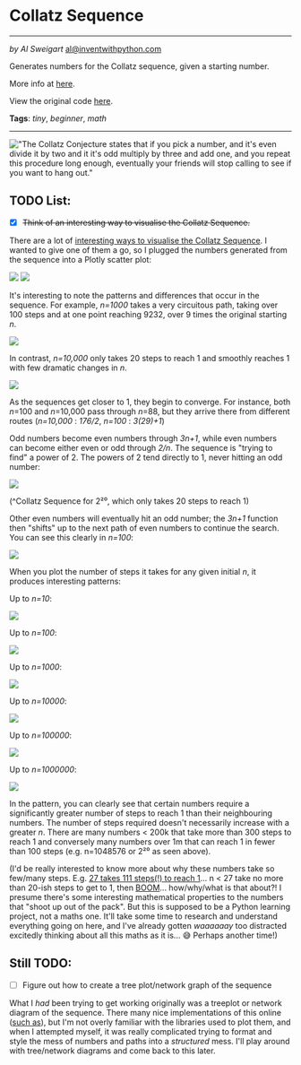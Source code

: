 # Collatz Sequence
___
_by Al Sweigart_ [al@inventwithpython.com](mailto:al@inventwithpython.com)

Generates numbers for the Collatz sequence, given a starting number.

More info at [here](https://en.wikipedia.org/wiki/Collatz_conjecture).

View the original code [here](https://nostarch.com/big-book-small-python-projects).

**Tags**: _tiny_, _beginner_, _math_

___

!["The Collatz Conjecture states that if you pick a number, and it's even divide it by two and it it's odd multiply by three and add one, and you repeat this procedure long enough, eventually your friends will stop calling to see if you want to hang out."](https://imgs.xkcd.com/comics/collatz_conjecture.png "XKCD - Collatz Conjecture")

## TODO List:

* [x] ~~Think of an interesting way to visualise the Collatz Sequence.~~

There are a lot of [interesting ways to visualise the Collatz Sequence](https://www.google.com/search?q=collatz+sequence+visualisations&tbm=isch&ved=2ahUKEwj525nKjPX0AhUPsxoKHWx9BecQ2-cCegQIABAA&oq=collatz+sequence+visualisations&gs_lcp=CgNpbWcQA1CoBFioBGDKCGgAcAB4AIABTYgBlwGSAQEymAEAoAEBqgELZ3dzLXdpei1pbWfAAQE&sclient=img&ei=AOTBYfnbFY_mauz6lbgO&bih=1315&biw=1279&client=firefox-b-d#imgrc=qb0IAMDxH71_8M). I wanted to give one of them a go, so I plugged the numbers generated from the sequence into a Plotly scatter plot:

![](images/collatz_sequence_n10.png)
![](images/collatz_sequence_n100.png)

It's interesting to note the patterns and differences that occur in the sequence. For example, _n=1000_ takes a very circuitous path, taking over 100 steps and at one point reaching 9232, over 9 times the original starting _n_.

![](images/collatz_sequence_n1000.png)

In contrast, _n=10,000_ only takes 20 steps to reach 1 and smoothly reaches 1 with few dramatic changes in _n_. 

![](images/collatz_sequence_n10000.png)

As the sequences get closer to 1, they begin to converge. For instance, both _n_=100 and _n_=10,000 pass through _n_=88, but they arrive there from different routes (_n=10,000_ : _176/2_, _n=100_ : _3(29)+1_)

Odd numbers become even numbers through _3n+1_, while even numbers can become either even or odd through _2/n_. The sequence is "trying to find" a power of 2. The powers of 2 tend directly to 1, never hitting an odd number:

![](images/collatz_sequence_n1048576.png)

(^Collatz Sequence for 2²⁰, which only takes 20 steps to reach 1)

Other even numbers will eventually hit an odd number; the _3n+1_ function then "shifts" up to the next path of even numbers to continue the search. You can see this clearly in _n=100_:

![](images/collatz_sequence_n100.png)

When you plot the number of steps it takes for any given initial _n_, it produces interesting patterns:

Up to _n=10_:

![](images/collatz_sequences_num_steps_n10.png)

Up to _n=100_:

![](images/collatz_sequences_num_steps_n100.png)

Up to _n=1000_:

![](images/collatz_sequences_num_steps_n1000.png)

Up to _n=10000_:

![](images/collatz_sequences_num_steps_n10000.png)

Up to _n=100000_:

![](images/collatz_sequences_num_steps_n100000.png)

Up to _n=1000000_:

![](images/collatz_sequences_num_steps_n1000000.png)


In the pattern, you can clearly see that certain numbers require a significantly greater number of steps to reach 1 than their neighbouring numbers. The number of steps required doesn't necessarily increase with a greater _n_. There are many numbers < 200k that take more than 300 steps to reach 1 and conversely many numbers over 1m that can reach 1 in fewer than 100 steps (e.g. n=1048576 or 2²⁰ as seen above). 

(I'd be really interested to know more about why these numbers take so few/many steps. E.g. [27 takes 111 steps(!) to reach 1](images/collatz_sequence_n27.png)... n < 27 take no more than 20-ish steps to get to 1, then [BOOM](images/collatz_sequences_num_steps_n27.png)... how/why/what is that about?! I presume there's some interesting mathematical properties to the numbers that "shoot up out of the pack". But this is supposed to be a Python learning project, not a maths one. It'll take some time to research and understand everything going on here, and I've already gotten _waaaaaay_ too distracted excitedly thinking about all this maths as it is... :sweat_smile: Perhaps another time!)


## Still TODO:

* [ ] Figure out how to create a tree plot/network graph of the sequence

What I _had_ been trying to get working originally was a treeplot or network diagram of the sequence. There many nice implementations of this online ([such as](https://upload.wikimedia.org/wikipedia/commons/a/af/Collatz-graph-20-iterations.svg)), but I'm not overly familiar with the libraries used to plot them, and when I attempted myself, it was really complicated trying to format and style the mess of numbers and paths into a _structured_ mess. I'll play around with tree/network diagrams and come back to this later.
